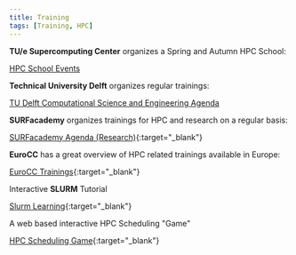 ```yaml
---
title: Training
tags: [Training, HPC]
---
```


**TU/e Supercomputing Center** organizes a Spring and Autumn HPC School:

[HPC School Events](../../../hpc-school.md)

**Technical University Delft** organizes regular trainings:

[TU Delft Computational Science and Engineering Agenda](https://www.tudelft.nl/cse/agenda)

**SURFacademy** organizes trainings for HPC and research on a regular basis:

[SURFacademy Agenda (Research)](https://www.surf.nl/agenda?agenda-filters%5B2817%5D=2817){:target="_blank"}

**EuroCC** has a great overview of HPC related trainings available in Europe:

[EuroCC Trainings](https://www.eurocc-access.eu/services/training/){:target="_blank"}

Interactive **SLURM** Tutorial

[Slurm Learning](http://slurmlearning.deic.dk/){:target="_blank"}

A web based interactive HPC Scheduling "Game"

[HPC Scheduling Game](https://game.funcx.org/){:target="_blank"}

